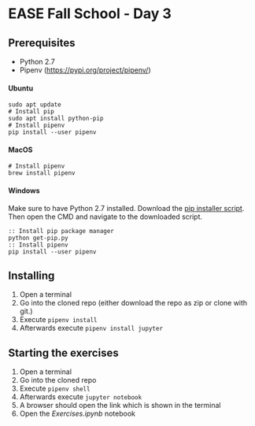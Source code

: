 # EASE Fall School - Day 3


## Prerequisites

* Python 2.7
* Pipenv (https://pypi.org/project/pipenv/)

#### Ubuntu
```
sudo apt update
# Install pip
sudo apt install python-pip
# Install pipenv
pip install --user pipenv
```
#### MacOS
```
# Install pipenv
brew install pipenv
```
#### Windows
Make sure to have Python 2.7 installed. Download the [pip installer script](https://bootstrap.pypa.io/get-pip.py). Then open the CMD and navigate to the downloaded script.
```
:: Install pip package manager
python get-pip.py
:: Install pipenv
pip install --user pipenv
```

## Installing

1. Open a terminal
2. Go into the cloned repo (either download the repo as zip or clone with git.)
3. Execute `pipenv install`
4. Afterwards execute `pipenv install jupyter`

## Starting the exercises

1. Open a terminal
2. Go into the cloned repo
3. Execute `pipenv shell`
4. Afterwards execute `jupyter notebook`
5. A browser should open the link which is shown in the terminal
6. Open the *Exercises.ipynb* notebook
